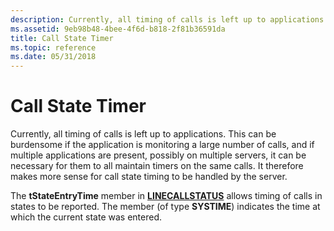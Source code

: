 ```yaml
---
description: Currently, all timing of calls is left up to applications.
ms.assetid: 9eb98b48-4bee-4f6d-b818-2f81b36591da
title: Call State Timer
ms.topic: reference
ms.date: 05/31/2018
---
```


# Call State Timer

Currently, all timing of calls is left up to applications. This can be burdensome if the application is monitoring a large number of calls, and if multiple applications are present, possibly on multiple servers, it can be necessary for them to all maintain timers on the same calls. It therefore makes more sense for call state timing to be handled by the server.

The **tStateEntryTime** member in [**LINECALLSTATUS**](/windows/desktop/api/Tapi/ns-tapi-linecallstatus) allows timing of calls in states to be reported. The member (of type **SYSTIME**) indicates the time at which the current state was entered.

 

 



